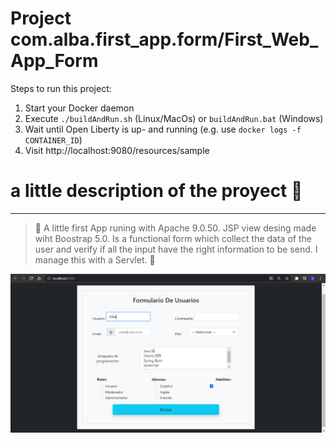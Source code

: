 # Project com.alba.first_app.form/First_Web_App_Form

Steps to run this project:

1. Start your Docker daemon
2. Execute `./buildAndRun.sh` (Linux/MacOs) or `buildAndRun.bat` (Windows)
3. Wait until Open Liberty is up- and running (e.g. use `docker logs -f CONTAINER_ID`)
4. Visit http://localhost:9080/resources/sample

# a little description of the proyect :scroll:

---

> :hibiscus: A little first App runing with Apache 9.0.50. JSP view desing made wiht Boostrap 5.0.
Is a functional form which collect the data of the user and verify if all the input
have the right information to be send. I manage this with a Servlet. :hibiscus:

![Vista de la App](app-img/JavaEE-form1.PNG)